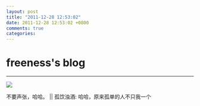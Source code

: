 ```yaml
---
layout: post
title: "2011-12-28 12:53:02"
date: 2011-12-28 12:53:02 +0800
comments: true
categories: 
---
```


# freeness's blog

----------

![](http://okqmqrbgo.bkt.clouddn.com/201112281253021.jpg)

>
不要声张，哈哈。 || 孤饮浊酒: 哈哈，原来孤单的人不只我一个